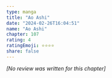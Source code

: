 ```yaml
---
type: manga
title: "Ao Ashi"
date: "2024-02-26T16:04:51"
name: "Ao Ashi"
chapter: 107
rating: 4
ratingEmoji: ⭐️⭐️⭐️⭐️
share: false
---
```


_[No review was written for this chapter]_
